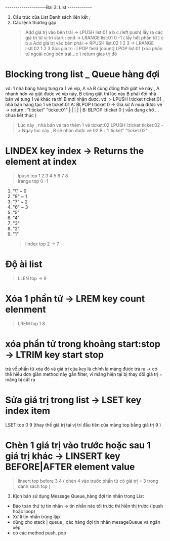 --------------------Bài 3: List ------------

1. Cấu trúc của List
   Danh sách liên kết ,
2. Các lệnh thường gặp
   > Add giá trị vào bên trái
   > -> LPUSH list:01 a b c (left push)
   > lấy ra các giá trị từ vị trí start : end
   > -> LRANGE list:01 0 -1 ( lấy hết phần tử )
   > c b a
   > Add giá trị vào bên phải
   > -> RPUSH list:02 1 2 3
   > -> LRANGE listL02
   > 1 2 3
   > Xóa giá trị : LPOP field [count]
   > LPOP list:01 (xóa phần tử ngoài cùng bên trái \_ c )
   > return gias trị đó

# Blocking trong list \_ Queue hàng đợi

vd: 1 nhà báng hàng tung ra 1 vé vip, A và B cùng đồng thời giật vé này , A nhanh hơn và giật được vé vip này, B cũng giật thì lúc này B phải đợi nhà bán vé tung 1 vé khác ra thì B mới nhận được.
vd: > LPUSH l:ticket ticket:01 \_ nhà bán hàng tạo 1 vé ticket:01
A: BLPOP l:ticket 0 -> Giả sử A mua được vé -> return :
"l:ticket"
"ticket:01"
| | | | |
B: BLPOP l:ticket 0 ( vẫn đang chờ ... chưa kết thúc )

> Lúc này , nhà bán vé tạo thêm 1 vé ticket:02
> LPUSH l:ticket ticket:02 -> Ngay lúc này , B sẽ nhận được vé 02
> B : "l:ticket"
> "ticket:02"

# LINDEX key index -> Returns the element at index

> lpush top 1 2 3 4 5 6 7 8 \
> lrange top 0 -1

1. "\\" ~ 0
2. "8" ~ 1
3. "7" ~ 2
4. "6" ~ 3
5. "5"
6. "4"
7. "3"
8. "2"
9. "1"
   > lindex top 2 -> 7

# Độ ài list

> LLEN top -> 9

# Xóa 1 phần tử -> LREM key count elenment

> LREM top 1 8

# xóa phần tử trong khoảng start:stop -> LTRIM key start stop

trả về phần tử xóa đó và giá trị của key là chính là mảng được trả ra
-> có thể hiểu đơn giản method này gần filter, vì mảng hiện tại bị thay đổi giá trị = mảng bị cắt ra

# Sửa giá trị trong list -> LSET key index item

LSET top 0 9 (thay thế giá trị tại vị trí đầu tiên của mảng top bằng giá trị 9 )

# Chèn 1 giá trị vào trước hoặc sau 1 giá trị khác -> LINSERT key BEFORE|AFTER element value

> linsert top before 3 4 ( chèn 4 vào trước phần tử có giá trị = 3 trong danh sách top )

3. Kịch bản sử dụng
   Message Queue_hàng đợi tin nhắn trong List

- Bảo toàn thứ tự tin nhắn -> tin nhắn nào tới trước thì hiển thị trước (lpush hoặc lpop)
- Xử lí tin nhắn trùng lặp
- dùng cho stack | queue , các hàng đợi tin nhắn mesageQueue và ngăn xếp
- có các method push, pop
